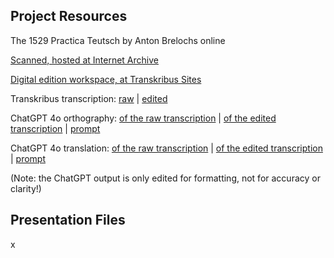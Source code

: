 ## Project Resources
The 1529 Practica Teutsch by Anton Brelochs online

[Scanned, hosted at Internet Archive](https://archive.org/details/brelochs-practica-1529)

[Digital edition workspace, at Transkribus Sites](https://app.transkribus.org/sites/brelochs1529/doc/2694510)

Transkribus transcription: [raw](https://github.com/nericson/brelochs/blob/main/texts/01a_raw_transcription.txt) | [edited](https://github.com/nericson/brelochs/blob/main/texts/02a_edited_transcription.txt)

ChatGPT 4o orthography: [of the raw transcription](https://github.com/nericson/brelochs/blob/main/texts/01b_raw_transcription_with_ai_orthography.txt) | [of the edited transcription](https://github.com/nericson/brelochs/blob/main/texts/02b_edited_transcription_with_ai_orthography) | [prompt](https://github.com/nericson/brelochs/blob/main/texts/00b_ai_orthography_prompt)

ChatGPT 4o translation: [of the raw transcription](https://github.com/nericson/brelochs/blob/main/texts/01c_raw_transcription_with_ai_translation.md) | [of the edited transcription](https://github.com/nericson/brelochs/blob/main/texts/02c_edited_transcription_with_ai_translation.md) | [prompt](https://github.com/nericson/brelochs/blob/main/texts/00c_ai_translation_prompt)

(Note: the ChatGPT output is only edited for formatting, not for accuracy or clarity!)

## Presentation Files
x
